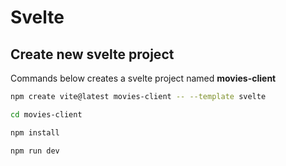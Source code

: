 # Svelte

## Create new svelte project

Commands below creates a svelte project named **movies-client**

```bash
npm create vite@latest movies-client -- --template svelte
```

```bash
cd movies-client
```

```bash
npm install
```

```bash
npm run dev
```
